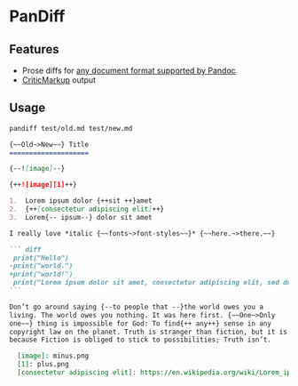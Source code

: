 # PanDiff

## Features

- Prose diffs for [any document format supported by Pandoc](https://pandoc.org/MANUAL.html)
- [CriticMarkup](http://criticmarkup.com/) output

## Usage

```sh
pandiff test/old.md test/new.md
```

````markdown
{~~Old~>New~~} Title
====================

{--![image]--}

{++![image][1]++}

1.  Lorem ipsum dolor {++sit ++}amet
2.  {++[consectetur adipiscing elit]++}
3.  Lorem{-- ipsum--} dolor sit amet

I really love *italic {~~fonts~>font-styles~~}* {~~here.~>there.~~}

``` diff
 print("Hello")
-print("world.")
+print("world!")
 print("Lorem ipsum dolor sit amet, consectetur adipiscing elit, sed do eiusmod tempor incididunt")
```

Don’t go around saying {--to people that --}the world owes you a
living. The world owes you nothing. It was here first. {~~One~>Only
one~~} thing is impossible for God: To find{++ any++} sense in any
copyright law on the planet. Truth is stranger than fiction, but it is
because Fiction is obliged to stick to possibilities; Truth isn’t.

  [image]: minus.png
  [1]: plus.png
  [consectetur adipiscing elit]: https://en.wikipedia.org/wiki/Lorem_ipsum
````

